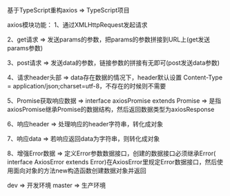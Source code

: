 基于TypeScript重构axios => TypeScript项目

axios模块功能：
1、通过XMLHttpRequest发起请求

2、get请求 => 发送params的参数，把params的参数拼接到URL上(get发送params参数)

3、post请求 => 发送data的参数，链接参数的拼接有无即可(post发送data参数)

4、请求header头部 => data存在数据的情况下，header默认设置 Content-Type = application/json;charset=utf-8，不存在的时候则不需要

5、Promise获取响应数据 => interface axiosPromise extends Promise<axiosResponse> => 是指axiosPromise继承Promise的数据结构，然后返回数据类型为axiosResponse   

6、响应header => 处理响应的header字符串，转化成对象

7、响应data => 若响应返回data为字符串，则转化成对象

8、增强Error数据 => 定义Error参数数据接口，创建的数据接口必须继承Error( interface AxiosError extends Error)在AxiosError里规定Error数据接口，然后使用面向对象的方法new构造函数创建数据对象并返回

dev    => 开发环境
master => 生产环境